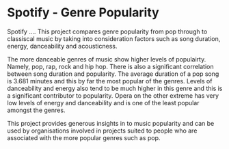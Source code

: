 # Spotify - Genre Popularity
Spotify ....
This project compares genre popularity from pop through to classiscal music by taking into consideration factors such as song duration, energy, danceability and acousticness. 

The more danceable genres of music show higher levels of populairty. Namely, pop, rap, rock and hip hop. There is also a significant correlation between song duration and popularity. The average duration of a pop song is 3.681 minutes and this by far the most popular of the genres. Levels of danceability and energy also tend to be much higher in this genre and this is a significant contributor to popularity. Opera on the other extreme has very low levels of energy and danceability and is one of the least popular amongst the genres.

This project provides generous insights in to music popularity and can be used by organisations involved in projects suited to people who are associated with the more popular genres such as pop.
